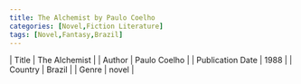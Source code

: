 ```yaml
---
title: The Alchemist by Paulo Coelho
categories: [Novel,Fiction Literature]
tags: [Novel,Fantasy,Brazil]
---     
```

| Title | The Alchemist  |
| Author |  Paulo Coelho  |
| Publication Date | 1988   |
| Country | Brazil |
| Genre | novel  |
        